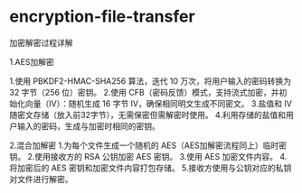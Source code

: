 # encryption-file-transfer

加密解密过程详解

1.AES加解密

1.使用 PBKDF2-HMAC-SHA256 算法，迭代 10 万次，将用户输入的密码转换为 32 字节（256 位）密钥。
2.使用 CFB（密码反馈）模式，支持流式加密，并初始化向量（IV）：随机生成 16 字节 IV，确保相同明文生成不同密文。
3.盐值和 IV 随密文存储（放入前32字节），无需保密但需解密时使用。
4.利用存储的盐值和用户输入的密码，生成与加密时相同的密钥。

2.混合加解密
1.为每个文件生成一个随机的 AES（AES加解密流程同上）临时密钥。
2.使用接收方的 RSA 公钥加密 AES 密钥。
3.使用 AES 加密文件内容。
4.将加密后的 AES 密钥和加密文件内容打包存储。
5.接收方使用与公钥对应的私钥对文件进行解密。
